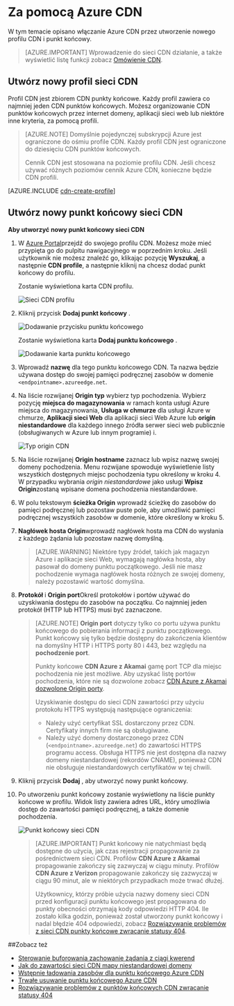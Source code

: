 <properties
     pageTitle="Za pomocą Azure CDN | Microsoft Azure"
     description="W tym temacie przedstawiono sposób umożliwiający sieci dostarczania zawartości (CDN) Azure. Samouczek opisano tworzenie nowego profilu CDN i punkt końcowy."
     services="cdn"
     documentationCenter=""
     authors="camsoper"
     manager="erikre"
     editor=""/>
<tags
     ms.service="cdn"
     ms.workload="media"
     ms.tgt_pltfrm="na"
     ms.devlang="na"
     ms.topic="get-started-article"
     ms.date="07/28/2016" 
     ms.author="casoper"/>

# <a name="using-azure-cdn"></a>Za pomocą Azure CDN  

W tym temacie opisano włączanie Azure CDN przez utworzenie nowego profilu CDN i punkt końcowy.

>[AZURE.IMPORTANT] Wprowadzenie do sieci CDN działanie, a także wyświetlić listę funkcji zobacz [Omówienie CDN](./cdn-overview.md).

## <a name="create-a-new-cdn-profile"></a>Utwórz nowy profil sieci CDN

Profil CDN jest zbiorem CDN punkty końcowe.  Każdy profil zawiera co najmniej jeden CDN punktów końcowych.  Możesz organizowanie CDN punktów końcowych przez internet domeny, aplikacji sieci web lub niektóre inne kryteria, za pomocą profili.

> [AZURE.NOTE] Domyślnie pojedynczej subskrypcji Azure jest ograniczone do ośmiu profile CDN. Każdy profil CDN jest ograniczone do dziesięciu CDN punktów końcowych.
>
> Cennik CDN jest stosowana na poziomie profilu CDN. Jeśli chcesz używać różnych poziomów cennik Azure CDN, konieczne będzie CDN profili.

[AZURE.INCLUDE [cdn-create-profile](../../includes/cdn-create-profile.md)]

## <a name="create-a-new-cdn-endpoint"></a>Utwórz nowy punkt końcowy sieci CDN

**Aby utworzyć nowy punkt końcowy sieci CDN**

1. W [Azure Portal](https://portal.azure.com)przejdź do swojego profilu CDN.  Możesz może mieć przypięta go do pulpitu nawigacyjnego w poprzednim kroku.  Jeśli użytkownik nie możesz znaleźć go, klikając pozycję **Wyszukaj**, a następnie **CDN profile**, a następnie kliknij na chcesz dodać punkt końcowy do profilu.

    Zostanie wyświetlona karta CDN profilu.

    ![Sieci CDN profilu][cdn-profile-settings]

2. Kliknij przycisk **Dodaj punkt końcowy** .

    ![Dodawanie przycisku punktu końcowego][cdn-new-endpoint-button]

    Zostanie wyświetlona karta **Dodaj punktu końcowego** .

    ![Dodawanie karta punktu końcowego][cdn-add-endpoint]

3. Wprowadź **nazwę** dla tego punktu końcowego CDN.  Ta nazwa będzie używana dostęp do swojej pamięci podręcznej zasobów w domenie `<endpointname>.azureedge.net`.

4. Na liście rozwijanej **Origin typ** wybierz typ pochodzenia.  Wybierz pozycję **miejsca do magazynowania** w ramach konta usługi Azure miejsca do magazynowania, **Usługa w chmurze** dla usługi Azure w chmurze, **Aplikacji sieci Web** dla aplikacji sieci Web Azure lub **origin niestandardowe** dla każdego innego źródła serwer sieci web publicznie (obsługiwanych w Azure lub innym programie) i.

    ![Typ origin CDN](./media/cdn-create-new-endpoint/cdn-origin-type.png)
        
5. Na liście rozwijanej **Origin hostname** zaznacz lub wpisz nazwę swojej domeny pochodzenia.  Menu rozwijane spowoduje wyświetlenie listy wszystkich dostępnych miejsc pochodzenia typu określony w kroku 4.  W przypadku wybrania *origin niestandardowe* jako usługi **Wpisz Origin**zostaną wpisane domena pochodzenia niestandardowe.

6. W polu tekstowym **ścieżka Origin** wprowadź ścieżkę do zasobów do pamięci podręcznej lub pozostaw puste pole, aby umożliwić pamięci podręcznej wszystkich zasobów w domenie, które określony w kroku 5.

7. **Nagłówek hosta Origin**wprowadź nagłówek hosta ma CDN do wysłania z każdego żądania lub pozostaw nazwę domyślną.

    > [AZURE.WARNING] Niektóre typy źródeł, takich jak magazyn Azure i aplikacje sieci Web, wymagają nagłówka hosta, aby pasował do domeny punktu początkowego. Jeśli nie masz pochodzenie wymaga nagłówek hosta różnych ze swojej domeny, należy pozostawić wartość domyślna.

8. **Protokół** i **Origin port**Określ protokołów i portów używać do uzyskiwania dostępu do zasobów na początku.  Co najmniej jeden protokół (HTTP lub HTTPS) musi być zaznaczone.
    
    > [AZURE.NOTE] **Origin port** dotyczy tylko co portu używa punktu końcowego do pobierania informacji z punktu początkowego.  Punkt końcowy się tylko będzie dostępny do zakończenia klientów na domyślny HTTP i HTTPS porty 80 i 443, bez względu na **pochodzenie port**.  
    >
    > Punkty końcowe **CDN Azure z Akamai** gamę port TCP dla miejsc pochodzenia nie jest możliwe.  Aby uzyskać listę portów pochodzenia, które nie są dozwolone zobacz [CDN Azure z Akamai dozwolone Origin porty](https://msdn.microsoft.com/library/mt757337.aspx).  
    >
    > Uzyskiwanie dostępu do sieci CDN zawartości przy użyciu protokołu HTTPS występują następujące ograniczenia:
    > 
    > - Należy użyć certyfikat SSL dostarczony przez CDN. Certyfikaty innych firm nie są obsługiwane.
    > - Należy użyć domeny dostarczonego przez CDN (`<endpointname>.azureedge.net`) do zawartości HTTPS programu access. Obsługa HTTPS nie jest dostępna dla nazwy domeny niestandardowej (rekordów CNAME), ponieważ CDN nie obsługuje niestandardowych certyfikatów w tej chwili.

9. Kliknij przycisk **Dodaj** , aby utworzyć nowy punkt końcowy.

10. Po utworzeniu punkt końcowy zostanie wyświetlony na liście punkty końcowe w profilu. Widok listy zawiera adres URL, który umożliwia dostęp do zawartości pamięci podręcznej, a także domenie pochodzenia.

    ![Punkt końcowy sieci CDN][cdn-endpoint-success]

    > [AZURE.IMPORTANT] Punkt końcowy nie natychmiast będą dostępne do użycia, jak czas rejestracji propagowanie za pośrednictwem sieci CDN.  Profilów <b>CDN Azure z Akamai</b> propagowanie zakończy się zazwyczaj w ciągu minuty.  Profilów <b>CDN Azure z Verizon</b> propagowanie zakończy się zazwyczaj w ciągu 90 minut, ale w niektórych przypadkach może trwać dłużej.
    >    
    > Użytkownicy, którzy próbie użycia nazwy domeny sieci CDN przed konfiguracji punktu końcowego jest propagowana do punkty obecności otrzymają kody odpowiedzi HTTP 404.  Ile zostało kilka godzin, ponieważ został utworzony punkt końcowy i nadal błędzie 404 odpowiedzi, zobacz [Rozwiązywanie problemów z sieci CDN punkty końcowe zwracanie statusy 404](cdn-troubleshoot-endpoint.md).


##<a name="see-also"></a>Zobacz też
- [Sterowanie buforowania zachowanie żądania z ciągi kwerend](cdn-query-string.md)
- [Jak do zawartości sieci CDN mapy niestandardowej domeny](cdn-map-content-to-custom-domain.md)
- [Wstępnie ładowania zasobów dla punktu końcowego Azure CDN](cdn-preload-endpoint.md)
- [Trwałe usuwanie punktu końcowego Azure CDN](cdn-purge-endpoint.md)
- [Rozwiązywanie problemów z punktów końcowych CDN zwracanie statusy 404](cdn-troubleshoot-endpoint.md)

[cdn-profile-settings]: ./media/cdn-create-new-endpoint/cdn-profile-settings.png
[cdn-new-endpoint-button]: ./media/cdn-create-new-endpoint/cdn-new-endpoint-button.png
[cdn-add-endpoint]: ./media/cdn-create-new-endpoint/cdn-add-endpoint.png
[cdn-endpoint-success]: ./media/cdn-create-new-endpoint/cdn-endpoint-success.png
